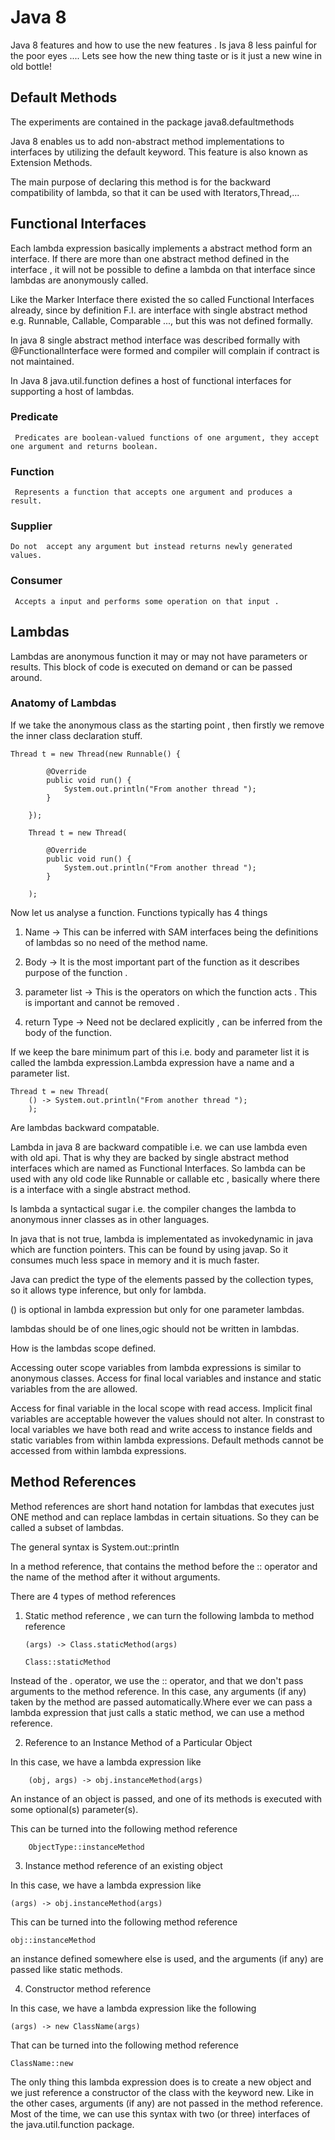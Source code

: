 # Java 8

Java 8 features and how to use the new features . Is java 8 less painful for the poor eyes .... Lets see how the new thing taste 
or is it just a new wine in old bottle!

## Default Methods

The experiments are contained in the package java8.defaultmethods

Java 8 enables us to add non-abstract method implementations to interfaces by utilizing the default keyword. This feature is also known as Extension Methods.

The main purpose of declaring this method is for the backward compatibility of lambda, so that it can be used with Iterators,Thread,...

## Functional Interfaces

Each lambda expression basically implements a abstract method form an interface. If there are more than one abstract method defined in the interface , it will not be possible to define a lambda on that interface since lambdas are anonymously called. 

Like the Marker Interface there existed the so called Functional Interfaces already, since by definition F.I. are interface with single abstract method e.g. Runnable, Callable, Comparable ..., but this was not defined formally.

In java 8 single abstract method interface was described formally with @FunctionalInterface were formed and compiler will complain if contract is not maintained.

In Java 8 java.util.function defines a host of functional interfaces for supporting a host of lambdas. 
### Predicate
	 Predicates are boolean-valued functions of one argument, they accept one argument and returns boolean.
### Function
	 Represents a function that accepts one argument and produces a result.  
### Supplier
	Do not  accept any argument but instead returns newly generated values.
### Consumer
	 Accepts a input and performs some operation on that input .


## Lambdas

Lambdas are anonymous function it may or may not have parameters or results. This block of code is executed on demand or can be passed around. 

### Anatomy of Lambdas

If we take the anonymous class as the starting point , then firstly we remove the inner class declaration stuff. 

	Thread t = new Thread(new Runnable() {

			@Override
			public void run() {
				System.out.println("From another thread ");
			}

		});
		
		Thread t = new Thread(

			@Override
			public void run() {
				System.out.println("From another thread ");
			}

		);
		
Now let us analyse a function. Functions typically has 4 things 

1. Name  -> This can be inferred with SAM interfaces being the definitions of lambdas so no need of the method name. 

2. Body -> It is the most important part of the function as it describes purpose of the function .

3. parameter list -> This is the operators on which the function acts . This is important and cannot be removed .

4. return Type -> Need not be declared explicitly , can be inferred from the body of the function.

If we keep the bare minimum part of this i.e. body and parameter list it is called the lambda expression.Lambda expression have a name and a parameter list.

	Thread t = new Thread(
		() -> System.out.println("From another thread ");
		);
		
Are lambdas backward compatable.

Lambda in java 8 are backward compatible i.e. we can use lambda even with old api.
That is why they are backed by single abstract method interfaces which are named as Functional Interfaces. So lambda can be used with any old code like Runnable or callable etc , basically where there is a interface with a single abstract method.

Is lambda a syntactical sugar i.e. the compiler changes the lambda to anonymous inner classes as in other languages.

In java that is not true, lambda is implementated as invokedynamic in java which are function pointers. This can be found by using javap. So it consumes much less space in 
memory and it is much faster.

Java can predict the type of the elements passed by the collection types, so it allows 
type inference, but only for lambda.

() is optional in lambda expression but only for one parameter lambdas.

lambdas should be of one lines,ogic should not be written in lambdas.

How is the lambdas scope defined.

Accessing outer scope variables from lambda expressions is  similar to anonymous classes. Access for final local variables and  instance and static variables from the  are allowed.

Access for final variable in the local scope with read access. Implicit final variables are acceptable however the values should not alter.
In constrast to local variables we have both read and write access to instance
fields and static variables from within lambda expressions. 
Default methods cannot be accessed from within lambda expressions.

## Method References

Method references are short hand notation for lambdas that executes just ONE method and can replace lambdas in certain situations. So they can be called a subset of lambdas.

The general syntax is System.out::println

In a method reference, that contains the method before the :: operator and the name of the method after it without arguments.

There are 4 types of method references

1.  Static method reference , we can turn the following lambda to method reference

		(args) -> Class.staticMethod(args)
		
		Class::staticMethod
Instead of the . operator, we use the :: operator, and that we don't pass arguments to the method reference. In this case, any arguments (if any) taken by the method are passed automatically.Where ever we can pass a lambda expression that just calls a static method, we can use a method reference.

2. Reference to an Instance Method of a Particular Object

In this case, we have a lambda expression like 

		(obj, args) -> obj.instanceMethod(args)
		
An instance of an object is passed, and one of its methods is executed with some optional(s) parameter(s).

This can be turned into the following method reference

		ObjectType::instanceMethod

3. Instance method reference of an existing object

In this case, we have a lambda expression like 

	(args) -> obj.instanceMethod(args)

This can be turned into the following method reference

	obj::instanceMethod
	
an instance defined somewhere else is used, and the arguments (if any) are passed like static methods.

4. Constructor method reference

In this case, we have a lambda expression like the following

	(args) -> new ClassName(args)

That can be turned into the following method reference

	ClassName::new

The only thing this lambda expression does is to create a new object and we just reference a constructor of the class with the keyword new. Like in the other cases, arguments (if any) are not passed in the method reference.
Most of the time, we can use this syntax with two (or three) interfaces of the java.util.function package.
	
	
